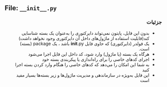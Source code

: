 ## File: `__init__.py`

<div style="direction:rtl;">

### جزئیات

* بدون این فایل، پایتون نمی‌تواند دایرکتوری را به‌عنوان یک بسته شناسایی کند(قابلیت استفاده از ماژول‌های داخل آن دایرکتوری وجود نخواهد داشت)
* یک فولدر (دایرکتوری) که حاوی فایل __init__.py باشد ، یک package (بسته) است.
* هرگاه یک بسته (یا ماژول) وارد شود، کد داخل این فایل اجرا می‌شود
* اجرای کدهای خاصی را برای راه‌اندازی یا پیکربندی بسته خود
* به شما این امکان را می‌دهد که کدهای خاصی را هنگام وارد کردن بسته اجرا کنید
* این فایل به‌ویژه در سازماندهی و مدیریت ماژول‌ها و زیر بسته‌ها بسیار مفید است

</div>
